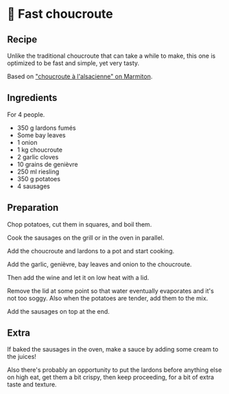 # 🥬 Fast choucroute

## Recipe

Unlike the traditional choucroute that can take a while to make, this
one is optimized to be fast and simple, yet very tasty.

Based on ["choucroute à l'alsacienne" on Marmiton][marmiton].

[marmiton]: https://www.marmiton.org/recettes/recette_choucroute-a-l-alsacienne_29819.aspx

## Ingredients

For 4 people.

* 350 g lardons fumés
* Some bay leaves
* 1 onion
* 1 kg choucroute
* 2 garlic cloves
* 10 grains de genièvre
* 250 ml riesling
* 350 g potatoes
* 4 sausages

## Preparation

Chop potatoes, cut them in squares, and boil them.

Cook the sausages on the grill or in the oven in parallel.

Add the choucroute and lardons to a pot and start cooking.

Add the garlic, genièvre, bay leaves and onion to the choucroute.

Then add the wine and let it on low heat with a lid.

Remove the lid at some point so that water eventually evaporates and
it's not too soggy. Also when the potatoes are tender, add them to the
mix.

Add the sausages on top at the end.

## Extra

If baked the sausages in the oven, make a sauce by adding some cream to
the juices!

Also there's probably an opportunity to put the lardons before anything
else on high eat, get them a bit crispy, then keep proceeding, for a bit
of extra taste and texture.
